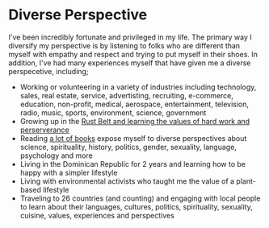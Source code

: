 # Diverse Perspective

I've been incredibly fortunate and privileged in my life. The primary way I diversify my perspective is by listening to folks who are different than myself with empathy and respect and trying to put myself in their shoes. In addition, I've had many experiences myself that have given me a diverse perspecetive, including;

- Working or volunteering in a variety of industries including technology, sales, real estate, service, advertisting, recruiting, e-commerce, education, non-profit, medical, aerospace, entertainment, television, radio, music, sports, environment, science, government
- Growing up in the [Rust Belt and learning the values of hard work and perserverance](https://www.goodreads.com/book/show/18280729-the-hard-way-on-purpose)
- Reading [a lot of books](https://www.goodreads.com/review/list/16700342-jo?shelf=read&sort=avg_rating) expose myself to diverse perspectives about science, spirituality, history, politics, gender, sexuality, language, psychology and more
- Living in the Dominican Republic for 2 years and learning how to be happy with a simpler lifestyle
- Living with environmental activists who taught me the value of a plant-based lifestyle
- Traveling to 26 countries (and counting) and engaging with local people to learn about their languages, cultures, politics, spirituality, sexuality, cuisine, values, experiences and perspectives
